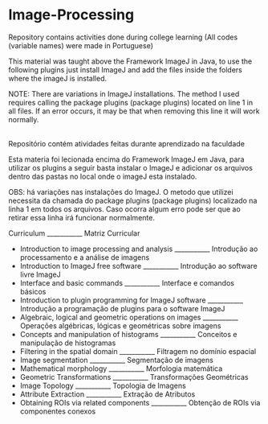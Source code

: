 # Image-Processing

Repository contains activities done during college learning (All codes (variable names) were made in Portuguese)<br>

This material was taught above the Framework ImageJ in Java, to use the following plugins just install ImageJ and add the files inside the folders where the imageJ is installed.<br>

NOTE: There are variations in ImageJ installations. The method I used requires calling the package plugins (package plugins) located on line 1 in all files. If an error occurs, it may be that when removing this line it will work normally.<br><br>


Repositório contém atividades feitas durante aprendizado na faculdade<br>

Esta materia foi lecionada encima do Framework ImageJ em Java, para utilizar os plugins a seguir basta instalar o ImageJ e adicionar os arquivos dentro das pastas no local onde o imageJ esta instalado.<br>

OBS: há variações nas instalações do ImageJ. O metodo que utilizei necessita da chamada do package plugins (package plugins) localizado na linha 1 em todos os arquivos. Caso ocorra algum erro pode ser que ao retirar essa linha irá funcionar normalmente.</br>

Curriculum ___________ Matriz Curricular
- Introduction to image processing and analysis ___________ Introdução ao processamento e a análise de imagens
- Introduction to ImageJ free software ___________ Introdução ao software livre ImageJ 
- Interface and basic commands ___________ Interface e comandos básicos
- Introduction to plugin programming for ImageJ software ___________ Introdução a programação de plugins para o software ImageJ
- Algebraic, logical and geometric operations on images ___________ Operações algébricas, lógicas e geométricas sobre imagens
- Concepts and manipulation of histograms ___________ Conceitos e manipulação de histogramas
- Filtering in the spatial domain ___________ Filtragem no domínio espacial
- Image segmentation ___________ Segmentação de imagens
- Mathematical morphology ___________ Morfologia matemática
- Geometric Transformations ___________ Transformações Geométricas
- Image Topology ___________ Topologia de Imagens
- Attribute Extraction ___________ Extração de Atributos
- Obtaining ROIs via related components ___________ Obtenção de ROIs via componentes conexos


